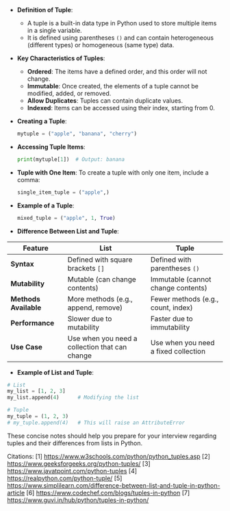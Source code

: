 - **Definition of Tuple**:
  - A tuple is a built-in data type in Python used to store multiple items in a single variable.
  - It is defined using parentheses `()` and can contain heterogeneous (different types) or homogeneous (same type) data.
  
- **Key Characteristics of Tuples**:
  - **Ordered**: The items have a defined order, and this order will not change.
  - **Immutable**: Once created, the elements of a tuple cannot be modified, added, or removed.
  - **Allow Duplicates**: Tuples can contain duplicate values.
  - **Indexed**: Items can be accessed using their index, starting from 0.

- **Creating a Tuple**:
  ```python
  mytuple = ("apple", "banana", "cherry")
  ```

- **Accessing Tuple Items**:
  ```python
  print(mytuple[1])  # Output: banana
  ```

- **Tuple with One Item**:
  To create a tuple with only one item, include a comma:
  ```python
  single_item_tuple = ("apple",)
  ```

- **Example of a Tuple**:
  ```python
  mixed_tuple = ("apple", 1, True)
  ```

- **Difference Between List and Tuple**:
  
| Feature                | List                             | Tuple                          |
|------------------------|----------------------------------|--------------------------------|
| **Syntax**             | Defined with square brackets `[]`| Defined with parentheses `()`   |
| **Mutability**         | Mutable (can change contents)   | Immutable (cannot change contents) |
| **Methods Available**  | More methods (e.g., append, remove)| Fewer methods (e.g., count, index) |
| **Performance**        | Slower due to mutability         | Faster due to immutability     |
| **Use Case**           | Use when you need a collection that can change | Use when you need a fixed collection |

- **Example of List and Tuple**:
```python
# List
my_list = [1, 2, 3]
my_list.append(4)      # Modifying the list

# Tuple
my_tuple = (1, 2, 3)
# my_tuple.append(4)   # This will raise an AttributeError
```

These concise notes should help you prepare for your interview regarding tuples and their differences from lists in Python.

Citations:
[1] https://www.w3schools.com/python/python_tuples.asp
[2] https://www.geeksforgeeks.org/python-tuples/
[3] https://www.javatpoint.com/python-tuples
[4] https://realpython.com/python-tuple/
[5] https://www.simplilearn.com/difference-between-list-and-tuple-in-python-article
[6] https://www.codechef.com/blogs/tuples-in-python
[7] https://www.guvi.in/hub/python/tuples-in-python/